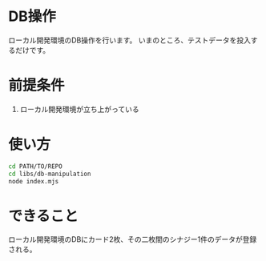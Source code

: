 # DB操作

ローカル開発環境のDB操作を行います。
いまのところ、テストデータを投入するだけです。

# 前提条件

1. ローカル開発環境が立ち上がっている

# 使い方

```sh
cd PATH/TO/REPO
cd libs/db-manipulation
node index.mjs
```

# できること

ローカル開発環境のDBにカード2枚、その二枚間のシナジー1件のデータが登録される。
